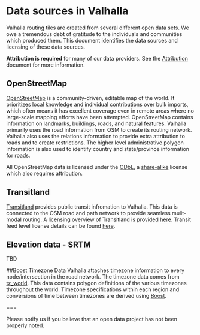 # Data sources in Valhalla
Valhalla routing tiles are created from several different open data sets. We owe a tremendous debt of gratitude to the individuals and communities which produced them. This document identifies the data sources and licensing of these data sources.

**Attribution is required** for many of our data providers. See the [Attribution]() document for more information.

## OpenStreetMap
[OpenStreetMap](https://www.openstreetmap.org/) is a community-driven, editable map of the world. It prioritizes local knowledge and individual contributions over bulk imports, which often means it has excellent coverage even in remote areas where no large-scale mapping efforts have been attempted. OpenStreetMap contains information on landmarks, buildings, roads, and natural features. Valhalla primarily uses the road information from OSM to create its routing network. Valhalla also uses the relations information to provide extra attribution to roads and to create restrictions. The higher level administrative polygon information is also used to identify country and state/province information for roads.

All OpenStreetMap data is licensed under the [ODbL](http://opendatacommons.org/licenses/odbl/), a [share-alike](https://en.wikipedia.org/wiki/Share-alike) license which also requires attribution.

## Transitland
[Transitland](http://whosonfirst.mapzen.com) provides public transit infromation to Valhalla. This data is connected to the OSM road and path network to provide seamless mulit-modal routing. A licensing overview of Transitland is provided [here](https://transit.land/an-open-project/). Transit feed level license details can be found [here](https://transit.land/feed-registry/).


## Elevation data - SRTM
TBD

##Boost Timezone Data
Valhalla attaches timezone information to every node/intersection in the road network. The timezone data comes from [tz_world](http://efele.net/maps/tz/world/). This data contains polygon definitions of the various timezones throughout the world. Timezone specifications within each region and conversions of time between timezones are derived using [Boost](http://www.boost.org/users/license.html).


===

Please notify us if you believe that an open data project has not been properly noted.